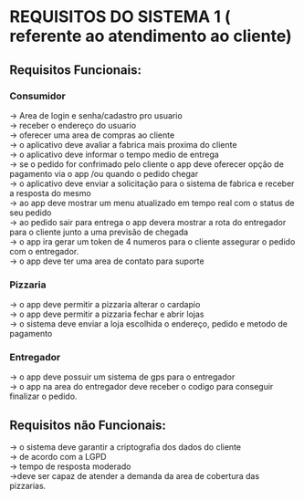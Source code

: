 # REQUISITOS DO SISTEMA 1 ( referente ao atendimento ao cliente)

## Requisitos Funcionais:
### Consumidor
-> Area de login e senha/cadastro pro usuario<br>
-> receber o endereço do usuario <br>
-> oferecer uma area de compras ao cliente <br>
-> o aplicativo deve avaliar a fabrica mais proxima do cliente <br>
-> o aplicativo deve informar o tempo medio de entrega<br>
-> se o pedido for confrimado pelo cliente o app deve oferecer opção de pagamento via o app /ou quando o pedido chegar <br>
-> o aplicativo deve enviar a solicitação para o sistema de fabrica e receber a resposta do mesmo <br>
-> ao app deve mostrar um menu atualizado em tempo real com o status de seu pedido <br>
-> ao pedido sair para entrega o app devera mostrar a rota do entregador para o cliente junto a uma previsão de chegada<br>
-> o app ira gerar um token de 4 numeros para o cliente assegurar o pedido com o entregador.<br>
-> o app deve ter uma area de contato para suporte<br>
### Pizzaria
-> o app deve permitir a pizzaria alterar o cardapio<br>
-> o app deve permitir a pizzaria fechar e abrir lojas<br>
-> o sistema deve enviar a loja escolhida o endereço, pedido e metodo de pagamento<br>
### Entregador
-> o app deve possuir um sistema de gps para o entregador<br>
-> o app na area do entregador deve receber o codigo para conseguir finalizar o pedido.<br>

## Requisitos não Funcionais:
-> o sistema deve garantir a criptografia dos dados do cliente<br>
-> de acordo com a LGPD<br>
-> tempo de resposta moderado<br>
->deve ser capaz de atender a demanda da area de cobertura das pizzarias.<br>







